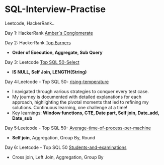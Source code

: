 # SQL-Interview-Practise
Leetcode, HackerRank..

Day 1:  HackerRank [Amber`s Conglomerate](https://www.linkedin.com/posts/mythilyramanathan_day1-activity-7142990614387687425-K_Nu?utm_source=share&utm_medium=member_desktop)

Day 2:  HackerRank [Top Earners](https://www.linkedin.com/posts/mythilyramanathan_day-2-of-my-sql-practice-link-to-day-1-activity-7143358577833910272-MVLN?utm_source=share&utm_medium=member_desktop)  
- **Order of Execution, Aggregate, Sub Query**

Day 3: Leetcode [Top SQL 50-Select](https://www.linkedin.com/posts/mythilyramanathan_day3-activity-7143732300453773312-hEyD?utm_source=share&utm_medium=member_desktop)
- **IS NULL, Self Join, LENGTH(String)**

Day 4:Leetcode - Top SQL 50- [rising-temperature](https://www.linkedin.com/posts/mythilyramanathan_day-4-activity-7144657978044936192-8_-_?utm_source=share&utm_medium=member_desktop) 
- I navigated through various strategies to conquer every test case.
- My journey is documented with detailed explanations for each approach, highlighting the pivotal moments that led to refining my solutions. Continuous learning, one challenge at a time! 
- Key learnings: **Window functions, CTE, Date part, Self join, Date_add, Date_sub**

Day 5:Leetcode - Top SQL 50- [Average-time-of-process-per-machine](https://www.linkedin.com/posts/mythilyramanathan_day-5-of-my-sql-practice-leetcode-top-activity-7144737638653054977-rjty?utm_source=share&utm_medium=member_desktop)
- **Self join**, Aggregation, Group By, Round

Day 6: Leetcode - Top SQL 50 [Students-and-examinations](https://www.linkedin.com/posts/mythilyramanathan_day-6-activity-7145120555858329600-LHF6?utm_source=share&utm_medium=member_desktop)
- Cross join, Left Join, Aggregation, Group By
